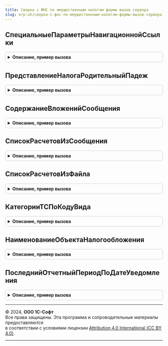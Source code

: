 ```yaml
---
title: Сверка с ФНС по имущественным налогам формы вызов сервера
slug: erp-uh/сверка-с-фнс-по-имущественным-налогам-формы-вызов-сервера
---
```



## СпециальныеПараметрыНавигационнойСсылки
<details style="margin: 1em 0; padding: 0.5em; border: 1px solid #ccc; border-radius: 6px;">

<summary style="font-weight: bold; cursor: pointer;">Описание, пример вызова</summary>

```bsl

// Формирует и заполняет специальные параметры переданной навигационной ссылки.
//
// Параметры:
//  НавигационнаяСсылка - Строка -
//  ОбщиеПараметры - Структура - ПараметрыНавигационныхСсылок.ОбщиеПараметры
// См. СверкаСФНСПоИмущественнымНалогамФормы.НовыеПараметрыНавигационныхСсылок.
//
// Возвращаемое значение:
//  Структура -- в структуре всегда есть свойство:
// 		* Выполнено - Булево - признак "выполнения" ссылки,
// 								т.е. наличие записанного объекта по ссылке.
Функция СпециальныеПараметрыНавигационнойСсылки(НавигационнаяСсылка, ОбщиеПараметры) Экспорт
```

Пример вызова
```bsl
Результат = СверкаСФНСПоИмущественнымНалогамФормыВызовСервера.СпециальныеПараметрыНавигационнойСсылки(НавигационнаяСсылка, ОбщиеПараметры) 
```
</details>

## ПредставлениеНалогаРодительныйПадеж
<details style="margin: 1em 0; padding: 0.5em; border: 1px solid #ccc; border-radius: 6px;">

<summary style="font-weight: bold; cursor: pointer;">Описание, пример вызова</summary>

```bsl

// Представление налога родительный падеж.
// Определяет краткое представление налога в родительном падеже.
// Параметры:
//  Налог - ПеречислениеСсылка.ВидыИмущественныхНалогов - Налог
//
// Возвращаемое значение:
//  Строка - Представление налога родительный падеж
Функция ПредставлениеНалогаРодительныйПадеж(Налог) Экспорт
```

Пример вызова
```bsl
Результат = СверкаСФНСПоИмущественнымНалогамФормыВызовСервера.ПредставлениеНалогаРодительныйПадеж(Налог) 
```
</details>

## СодержаниеВложенийСообщения
<details style="margin: 1em 0; padding: 0.5em; border: 1px solid #ccc; border-radius: 6px;">

<summary style="font-weight: bold; cursor: pointer;">Описание, пример вызова</summary>

```bsl

// Возвращает текстовое содержимое файлов с расчетом имущественных налогов, приложенных к сообщению.
// Используется для передачи в метод визуализации расчетов в читаемом виде.
//
// Параметры:
//  Сообщение - СправочникСсылка.ДокументыРеализацииПолномочийНалоговыхОрганов - входящее сообщение ФНС, к которому
//              приложен(-ы) файл(-ы) с расчетом налога(-ов).
//
// Возвращаемое значение:
//  Массив из Строка - массив текстовых представлений содержимого xml-файлов
//
Функция СодержаниеВложенийСообщения(Сообщение) Экспорт
```

Пример вызова
```bsl
Результат = СверкаСФНСПоИмущественнымНалогамФормыВызовСервера.СодержаниеВложенийСообщения(Сообщение) 
```
</details>

## СписокРасчетовИзСообщения
<details style="margin: 1em 0; padding: 0.5em; border: 1px solid #ccc; border-radius: 6px;">

<summary style="font-weight: bold; cursor: pointer;">Описание, пример вызова</summary>

```bsl

// Список расчетов из сообщения.
//
// Параметры:
//  Сообщение - СправочникСсылка.ДокументыРеализацииПолномочийНалоговыхОрганов - входящее сообщение ФНС, к которому
// 																				 приложены файлы с расчетом налогов.
//
// Возвращаемое значение:
//  СписокЗначений из Структура - Список расчетов из сообщения.
Функция СписокРасчетовИзСообщения(Сообщение) Экспорт
```

Пример вызова
```bsl
Результат = СверкаСФНСПоИмущественнымНалогамФормыВызовСервера.СписокРасчетовИзСообщения(Сообщение) 
```
</details>

## СписокРасчетовИзФайла
<details style="margin: 1em 0; padding: 0.5em; border: 1px solid #ccc; border-radius: 6px;">

<summary style="font-weight: bold; cursor: pointer;">Описание, пример вызова</summary>

```bsl

// Из файла с исчисленными суммами имущественных налогов выбирает содержащиеся в нем расчеты налога.
// Под отдельным расчетом налога понимается набор сведений по объектам одной организации, облагаемым
// конкретным налогом за конкретный налоговый период, составленный одним налоговым органом - отправителем этого расчета.
// Иными словами, это порция сведений, которые требуют отдельной сверки.
//
// Параметры:
//  Файл - Структура - описание файла с расчетом(-ми) налога - содержит:
// 			* Адрес - Строка - адрес файла во временном хранилище или
// 			* Данные - ДвоичныеДанные, ХранилищеЗначения - даные файла
// 			* ИмяФайла - Строка - имя загружаемого файла
//  Отбор - Структура - Отбор - содержит:
//  	* Организация 		- СправочникСсылка.Организации
//  	* Налог				- ПеречислениеСсылка.ВидыИмущественныхНалогов
//  	* НалоговыйПериод	- Дата
//
// Возвращаемое значение:
//  СписокЗначений из Структура - список выбора расчета - содержит:
// 			* Значение - Структура - параметры формы сверки конкретного расчета налога
// 			* Представление - Строка - представление расчета для показа выбора пользователю.
Функция СписокРасчетовИзФайла(Файл, Отбор = Неопределено) Экспорт
```

Пример вызова
```bsl
Результат = СверкаСФНСПоИмущественнымНалогамФормыВызовСервера.СписокРасчетовИзФайла(Файл, Отбор);
```
</details>

## КатегорииТСПоКодуВида
<details style="margin: 1em 0; padding: 0.5em; border: 1px solid #ccc; border-radius: 6px;">

<summary style="font-weight: bold; cursor: pointer;">Описание, пример вызова</summary>

```bsl

// Функция-посредник для получения на клиенте соответствия категорий ТС классификатору видов ТС,
// используемому в регистрации ТС.
//
// Возвращаемое значение:
//  Соответствие из КлючИЗначение:
// * Ключ - Строка - Код вида ТС.
// * Значение - Строка - Номер категории ТС.
Функция КатегорииТСПоКодуВида() Экспорт
```

Пример вызова
```bsl
Результат = СверкаСФНСПоИмущественнымНалогамФормыВызовСервера.КатегорииТСПоКодуВида() 
```
</details>

## НаименованиеОбъектаНалогообложения
<details style="margin: 1em 0; padding: 0.5em; border: 1px solid #ccc; border-radius: 6px;">

<summary style="font-weight: bold; cursor: pointer;">Описание, пример вызова</summary>

```bsl

// Формирует наименование объекта налогообложения для конкретного налога. Например, "транспортное средство".
//
// Параметры:
//  Налог - ПеречислениеСсылка.ВидыИмущественныхНалогов - налог, которым облагаются основные средства
//  Падеж - Строка - например, "Родительный"
//  ВЕдинственномЧисле - Булево - если Ложь, то возвращается наименование во множественном числе, например "транспортные средства"
//  СБольшойБуквы - Булево - если Истина, то возвращается наименование с большой буквы, например "Транспортные средства"
//
// Возвращаемое значение:
//  Строка - например, "транспортных средств" или "Земельному участку"
//
Функция НаименованиеОбъектаНалогообложения(Налог, Падеж = "Именительный", ВЕдинственномЧисле = Истина, СБольшойБуквы = Ложь) Экспорт
```

Пример вызова
```bsl
Результат = СверкаСФНСПоИмущественнымНалогамФормыВызовСервера.НаименованиеОбъектаНалогообложения(Налог, Падеж, ВЕдинственномЧисле, СБольшойБуквы);
```
</details>

## ПоследнийОтчетныйПериодПоДатеУведомления
<details style="margin: 1em 0; padding: 0.5em; border: 1px solid #ccc; border-radius: 6px;">

<summary style="font-weight: bold; cursor: pointer;">Описание, пример вызова</summary>

```bsl

// Определяет дату окончания отчетного периода (последнего предшествующего), за который подается уведомление.
//
// Параметры:
//  ДатаСообщения - Дата - предполагаемая дата подачи сообщения, обычно дата подписи.
//
// Возвращаемое значение:
//  Дата - окончания последнего отчетного периода, который предшествует дате уведомления, и за который это уведомление подается.
//
Функция ПоследнийОтчетныйПериодПоДатеУведомления(Знач ДатаСообщения) Экспорт
```

Пример вызова
```bsl
Результат = СверкаСФНСПоИмущественнымНалогамФормыВызовСервера.ПоследнийОтчетныйПериодПоДатеУведомления(ДатаСообщения) 
```
</details>

---

© 2024, **ООО 1С-Софт**  
Все права защищены. Эта программа и сопроводительные материалы предоставляются  
в соответствии с условиями лицензии [Attribution 4.0 International (CC BY 4.0)](https://creativecommons.org/licenses/by/4.0/legalcode).

---
